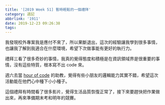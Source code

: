```yaml
---
title: '[2019 Week 51] 暫時輕鬆的一個禮拜'
category: 週記
abbrlink: '1911'
date: 2019-12-23 09:26:38
tags:
---
```

我發現校外專案我是應付不來了，所以果斷退出，這次的經驗讓我學到很多事情，也讓我了解到我適合在什麼環境，希望下次做事能有更好的執行力。
<!-- more -->
禮拜三看了很多奇妙的事情，我真的覺得態度和積極是在資訊領域界是很重要的事情，沒有這些特質，根本寫不出 code 來。

週六去當 [hour of code](../de63) 的助教，覺得有些小朋友的邏輯能力其實不錯，希望這次活動能在他們心中種下小小種子。

這個禮拜有時間看了很多影片，覺得生活品質恢復正常了，接下來要趕快把作業做出來，再來準備期末考和明年的競賽。